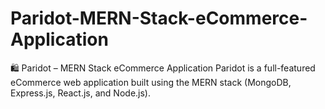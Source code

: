 # Paridot-MERN-Stack-eCommerce-Application
🛍️ Paridot – MERN Stack eCommerce Application Paridot is a full-featured eCommerce web application built using the MERN stack (MongoDB, Express.js, React.js, and Node.js).
